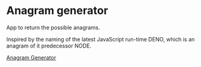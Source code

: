# Anagram generator

App to return the possible anagrams.

Inspired by the naming of the latest JavaScript run-time DENO, which is an anagram of it predecessor NODE.

[Anagram Generator](https://anagram.now.sh)
